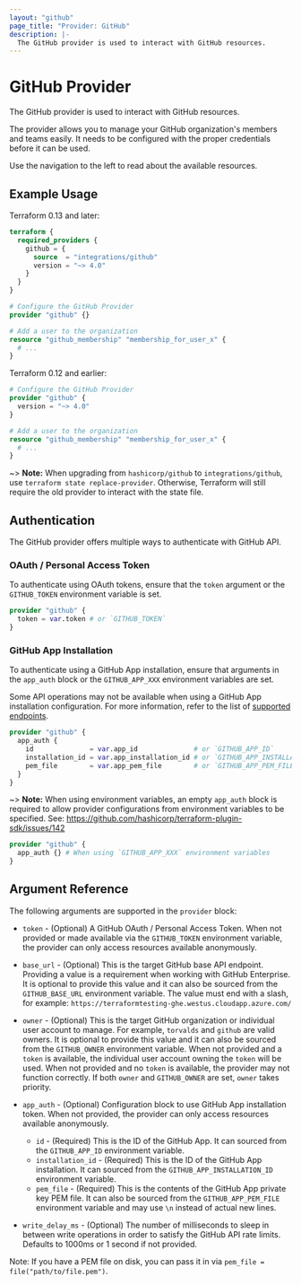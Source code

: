 ```yaml
---
layout: "github"
page_title: "Provider: GitHub"
description: |-
  The GitHub provider is used to interact with GitHub resources.
---
```


# GitHub Provider

The GitHub provider is used to interact with GitHub resources.

The provider allows you to manage your GitHub organization's members and teams easily.
It needs to be configured with the proper credentials before it can be used.

Use the navigation to the left to read about the available resources.

## Example Usage

Terraform 0.13 and later:

```terraform
terraform {
  required_providers {
    github = {
      source  = "integrations/github"
      version = "~> 4.0"
    }
  }
}

# Configure the GitHub Provider
provider "github" {}

# Add a user to the organization
resource "github_membership" "membership_for_user_x" {
  # ...
}
```

Terraform 0.12 and earlier:

```terraform
# Configure the GitHub Provider
provider "github" {
  version = "~> 4.0"
}

# Add a user to the organization
resource "github_membership" "membership_for_user_x" {
  # ...
}
```
~> **Note:** When upgrading from `hashicorp/github` to `integrations/github`, use `terraform state replace-provider`. Otherwise, Terraform will still require the old provider to interact with the state file.

## Authentication

The GitHub provider offers multiple ways to authenticate with GitHub API.

### OAuth / Personal Access Token

To authenticate using OAuth tokens, ensure that the `token` argument or the `GITHUB_TOKEN` environment variable is set.

```terraform
provider "github" {
  token = var.token # or `GITHUB_TOKEN`
}
```

### GitHub App Installation

To authenticate using a GitHub App installation, ensure that arguments in the `app_auth` block or the `GITHUB_APP_XXX` environment variables are set.

Some API operations may not be available when using a GitHub App installation configuration. For more information, refer to the list of [supported endpoints](https://docs.github.com/en/rest/overview/endpoints-available-for-github-apps).

```terraform
provider "github" {
  app_auth {
    id              = var.app_id              # or `GITHUB_APP_ID`
    installation_id = var.app_installation_id # or `GITHUB_APP_INSTALLATION_ID`
    pem_file        = var.app_pem_file        # or `GITHUB_APP_PEM_FILE`
  }
}
```

~> **Note:** When using environment variables, an empty `app_auth` block is required to allow provider configurations from environment variables to be specified. See: https://github.com/hashicorp/terraform-plugin-sdk/issues/142

```terraform
provider "github" {
  app_auth {} # When using `GITHUB_APP_XXX` environment variables
}
```

## Argument Reference

The following arguments are supported in the `provider` block:

* `token` - (Optional) A GitHub OAuth / Personal Access Token. When not provided or made available via the `GITHUB_TOKEN` environment variable, the provider can only access resources available anonymously.

* `base_url` - (Optional) This is the target GitHub base API endpoint. Providing a value is a requirement when working with GitHub Enterprise. It is optional to provide this value and it can also be sourced from the `GITHUB_BASE_URL` environment variable. The value must end with a slash, for example: `https://terraformtesting-ghe.westus.cloudapp.azure.com/`

* `owner` - (Optional) This is the target GitHub organization or individual user account to manage. For example, `torvalds` and `github` are valid owners. It is optional to provide this value and it can also be sourced from the `GITHUB_OWNER` environment variable. When not provided and a `token` is available, the individual user account owning the `token` will be used. When not provided and no `token` is available, the provider may not function correctly. If both `owner` and `GITHUB_OWNER` are set, `owner` takes priority.

* `app_auth` - (Optional) Configuration block to use GitHub App installation token. When not provided, the provider can only access resources available anonymously.
  * `id` - (Required) This is the ID of the GitHub App. It can sourced from the `GITHUB_APP_ID` environment variable.
  * `installation_id` - (Required) This is the ID of the GitHub App installation. It can sourced from the `GITHUB_APP_INSTALLATION_ID` environment variable.
  * `pem_file` - (Required) This is the contents of the GitHub App private key PEM file. It can also be sourced from the `GITHUB_APP_PEM_FILE` environment variable and may use `\n` instead of actual new lines.

* `write_delay_ms` - (Optional) The number of milliseconds to sleep in between write operations in order to satisfy the GitHub API rate limits. Defaults to 1000ms or 1 second if not provided.

Note: If you have a PEM file on disk, you can pass it in via `pem_file = file("path/to/file.pem")`.

